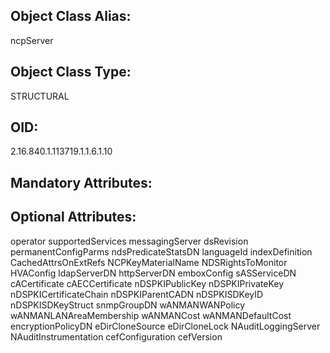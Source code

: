 ## Object Class Alias:
  ncpServer

## Object Class Type:
  STRUCTURAL

## OID:
  2.16.840.1.113719.1.1.6.1.10

## Mandatory Attributes:
  

## Optional Attributes:
  operator
  supportedServices
  messagingServer
  dsRevision
  permanentConfigParms
  ndsPredicateStatsDN
  languageId
  indexDefinition
  CachedAttrsOnExtRefs
  NCPKeyMaterialName
  NDSRightsToMonitor
  HVAConfig
  ldapServerDN
  httpServerDN
  emboxConfig
  sASServiceDN
  cACertificate
  cAECCertificate
  nDSPKIPublicKey
  nDSPKIPrivateKey
  nDSPKICertificateChain
  nDSPKIParentCADN
  nDSPKISDKeyID
  nDSPKISDKeyStruct
  snmpGroupDN
  wANMANWANPolicy
  wANMANLANAreaMembership
  wANMANCost
  wANMANDefaultCost
  encryptionPolicyDN
  eDirCloneSource
  eDirCloneLock
  NAuditLoggingServer
  NAuditInstrumentation
  cefConfiguration
  cefVersion
